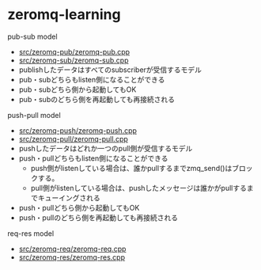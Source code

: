 zeromq-learning
========

pub-sub model
  * [src/zeromq-pub/zeromq-pub.cpp](src/zeromq-pub/zeromq-pub.cpp)
  * [src/zeromq-sub/zeromq-sub.cpp](src/zeromq-sub/zeromq-sub.cpp)
  * publishしたデータはすべてのsubscriberが受信するモデル
  * pub・subどちらもlisten側になることができる
  * pub・subどちら側から起動してもOK
  * pub・subのどちら側を再起動しても再接続される

push-pull model
  * [src/zeromq-push/zeromq-push.cpp](src/zeromq-push/zeromq-push.cpp)
  * [src/zeromq-pull/zeromq-pull.cpp](src/zeromq-pull/zeromq-pull.cpp)
  * pushしたデータはどれか一つのpull側が受信するモデル
  * push・pullどちらもlisten側になることができる
    * push側がlistenしている場合は、誰かpullするまでzmq_send()はブロックする。
    * pull側がlistenしている場合は、pushしたメッセージは誰かがpullするまでキューイングされる
  * push・pullどちら側から起動してもOK
  * push・pullのどちら側を再起動しても再接続される

req-res model
  * [src/zeromq-req/zeromq-req.cpp](src/zeromq-req/zeromq-req.cpp)
  * [src/zeromq-res/zeromq-res.cpp](src/zeromq-res/zeromq-res.cpp)


